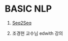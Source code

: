# BASIC NLP

1. [Seq2Seq]( https://github.com/KhelKim/basic-nlp/tree/master/seq2seq )

2. 조경현 교수님 edwith 강의